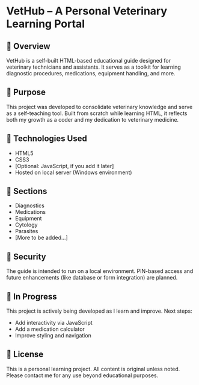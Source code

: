 # VetHub – A Personal Veterinary Learning Portal

## 📘 Overview
VetHub is a self-built HTML-based educational guide designed for veterinary technicians and assistants. It serves as a toolkit for learning diagnostic procedures, medications, equipment handling, and more.

## 🧠 Purpose
This project was developed to consolidate veterinary knowledge and serve as a self-teaching tool. Built from scratch while learning HTML, it reflects both my growth as a coder and my dedication to veterinary medicine.

## 🔧 Technologies Used
- HTML5
- CSS3
- [Optional: JavaScript, if you add it later]
- Hosted on local server (Windows environment)

## 📂 Sections
- Diagnostics
- Medications
- Equipment
- Cytology
- Parasites
- [More to be added...]

## 🔐 Security
The guide is intended to run on a local environment. PIN-based access and future enhancements (like database or form integration) are planned.

## 🚧 In Progress
This project is actively being developed as I learn and improve. Next steps:
- Add interactivity via JavaScript
- Add a medication calculator
- Improve styling and navigation

## 📄 License
This is a personal learning project. All content is original unless noted. Please contact me for any use beyond educational purposes.
